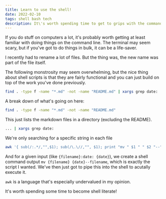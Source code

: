 ```yaml
---
title: Learn to use the shell!
date: 2022-02-10
tags: shell bash tech
description: It\'s worth spending time to get to grips with the command line.
---
```


If you do stuff on computers a lot, it's probably worth getting at least familiar with doing things on the command line. The terminal may seem scary, but if you've got to do things in bulk, it can be a life-saver.

I recently had to rename a lot of files. But the thing was, the new name was part of the file itself.

The following monstrosity may seem overwhelming, but the nice thing about shell scripts is that they are fairly functional and you can just build on top of the work you've done previously.

```sh
find . -type f -name "*.md" -not -name "README.md" | xargs grep date: | awk '{ sub(/:.*/,"",$1); sub(/\.\//,"", $1); print "mv " $1 " " $2 "--" $1}' | sh
```

A break down of what's going on here:

```sh
find . -type f -name "*.md" -not -name "README.md"
```

This just lists the markdown files in a directory (excluding the README).

```sh
... | xargs grep date:
```

We're only searching for a specific string in each file

```sh
awk '{ sub(/:.*/,"",$1); sub(/\.\//,"", $1); print "mv " $1 " " $2 "--" $1}'
```

And for a given input (like `{filename}:date: {date}`), we create a shell command output `mv {filename} {date}--filename`, which is exactly the script I wanted. We've then just got to pipe this into the shell to acutally execute it.

`awk` is a language that's especially undervalued in my opinion.

It's worth spending some time to become shell literate!
